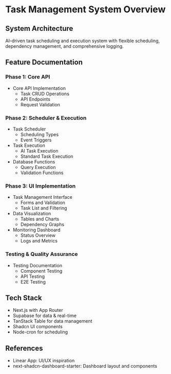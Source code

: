 # Task Management System Overview

## System Architecture
AI-driven task scheduling and execution system with flexible scheduling, dependency management, and comprehensive logging.

## Feature Documentation

### Phase 1: Core API
- Core API Implementation
  - Task CRUD Operations
  - API Endpoints
  - Request Validation

### Phase 2: Scheduler & Execution
- Task Scheduler
  - Scheduling Types
  - Event Triggers
- Task Execution
  - AI Task Execution
  - Standard Task Execution
- Database Functions
  - Query Execution
  - Validation Functions

### Phase 3: UI Implementation
- Task Management Interface
  - Forms and Validation
  - Task List and Filtering
- Data Visualization
  - Tables and Charts
  - Dependency Graphs
- Monitoring Dashboard
  - Status Overview
  - Logs and Metrics

### Testing & Quality Assurance
- Testing Documentation
  - Component Testing
  - API Testing
  - E2E Testing

## Tech Stack
- Next.js with App Router
- Supabase for data & real-time
- TanStack Table for data management
- Shadcn UI components
- Node-cron for scheduling

## References
- Linear App: UI/UX inspiration
- next-shadcn-dashboard-starter: Dashboard layout and components